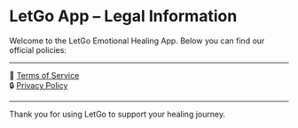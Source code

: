 # LetGo App – Legal Information

Welcome to the LetGo Emotional Healing App. Below you can find our official policies:

---

📄 [Terms of Service](terms.md)  
🔒 [Privacy Policy](privacy.md)

---

Thank you for using LetGo to support your healing journey.
